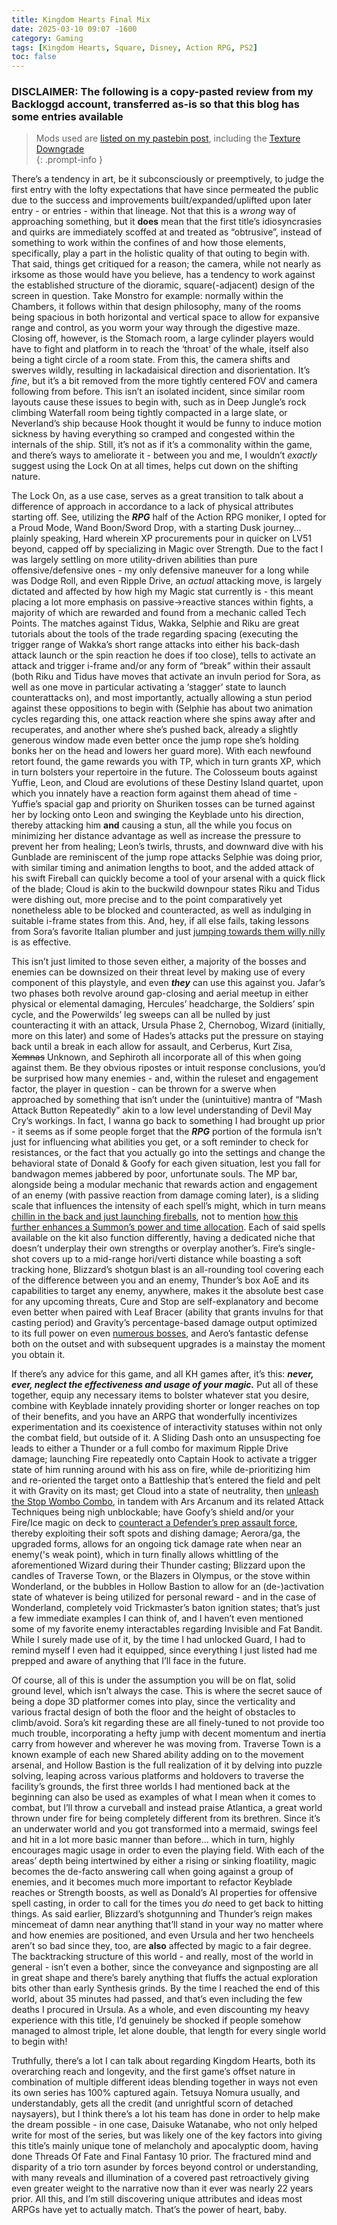 ```yaml
---
title: Kingdom Hearts Final Mix
date: 2025-03-10 09:07 -1600
category: Gaming
tags: [Kingdom Hearts, Square, Disney, Action RPG, PS2]
toc: false
---
```


### DISCLAIMER: The following is a copy-pasted review from my Backloggd account, transferred as-is so that this blog has some entries available

> Mods used are [listed on my pastebin post](https://pastebin.com/DeZ7bxsZ), including the [Texture Downgrade](https://www.nexusmods.com/kingdomheartsfinalmix/mods/148)  
{: .prompt-info }

There’s a tendency in art, be it subconsciously or preemptively, to judge the first entry with the lofty expectations that have since permeated the public due to the success and improvements built/expanded/uplifted upon later entry - or entries - within that lineage. Not that this is a *wrong* way of approaching something, but it **does** mean that the first title’s idiosyncrasies and quirks are immediately scoffed at and treated as “obtrusive”, instead of something to work within the confines of and how those elements, specifically, play a part in the holistic quality of that outing to begin with. That said, things get critiqued for a reason; the camera, while not nearly as irksome as those would have you believe, has a tendency to work against the established structure of the dioramic, square(-adjacent) design of the screen in question. Take Monstro for example: normally within the Chambers, it follows within that design philosophy, many of the rooms being spacious in both horizontal and vertical space to allow for expansive range and control, as you worm your way through the digestive maze. Closing off, however, is the Stomach room, a large cylinder players would have to fight and platform in to reach the ‘throat’ of the whale, itself also being a tight circle of a room state. From this, the camera shifts and swerves wildly, resulting in lackadaisical direction and disorientation. It’s *fine*, but it’s a bit removed from the more tightly centered FOV and camera following from before. This isn’t an isolated incident, since similar room layouts cause these issues to begin with, such as in Deep Jungle’s rock climbing Waterfall room being tightly compacted in a large slate, or Neverland’s ship because Hook thought it would be funny to induce motion sickness by having everything so cramped and congested within the internals of the ship. Still, it’s not as if it’s a commonality within the game, and there’s ways to ameliorate it - between you and me, I wouldn’t *exactly* suggest using the Lock On at all times, helps cut down on the shifting nature.

The Lock On, as a use case, serves as a great transition to talk about a difference of approach in accordance to a lack of physical attributes starting off. See, utilizing the **_RPG_** half of the Action RPG moniker, I opted for a Proud Mode, Wand Boon/Sword Drop, with a starting Dusk journey… plainly speaking, Hard wherein XP procurements pour in quicker on LV51 beyond, capped off by specializing in Magic over Strength. Due to the fact I was largely settling on more utility-driven abilities than pure offensive/defensive ones - my only defensive maneuver for a long while was Dodge Roll, and even Ripple Drive, an *actual* attacking move, is largely dictated and affected by how high my Magic stat currently is - this meant placing a lot more emphasis on passive->reactive stances within fights, a majority of which are rewarded and found from a mechanic called Tech Points. The matches against Tidus, Wakka, Selphie and Riku are great tutorials about the tools of the trade regarding spacing (executing the trigger range of Wakka’s short range attacks into either his back-dash attack launch or the spin reaction he does if too close), tells to activate an attack and trigger i-frame and/or any form of “break” within their assault (both Riku and Tidus have moves that activate an invuln period for Sora, as well as one move in particular activating a ‘stagger’ state to launch counterattacks on), and most importantly, actually allowing a stun period against these oppositions to begin with (Selphie has about two animation cycles regarding this, one attack reaction where she spins away after and recuperates, and another where she’s pushed back, already a slightly generous window made even better once the jump rope she’s holding bonks her on the head and lowers her guard more). With each newfound retort found, the game rewards you with TP, which in turn grants XP, which in turn bolsters your repertoire in the future. The Colosseum bouts against Yuffie, Leon, and Cloud are evolutions of these Destiny Island quartet, upon which you innately have a reaction form against them ahead of time - Yuffie’s spacial gap and priority on Shuriken tosses can be turned against her by locking onto Leon and swinging the Keyblade unto his direction, thereby attacking him **and** causing a stun, all the while you focus on minimizing her distance advantage as well as increase the pressure to prevent her from healing; Leon’s twirls, thrusts, and downward dive with his Gunblade are reminiscent of the jump rope attacks Selphie was doing prior, with similar timing and animation lengths to boot, and the added attack of his swift Fireball can quickly become a tool of your arsenal with a quick flick of the blade; Cloud is akin to the buckwild downpour states Riku and Tidus were dishing out, more precise and to the point comparatively yet nonetheless able to be blocked and counteracted, as well as indulging in suitable i-frame states from this. And, hey, if all else fails, taking lessons from Sora’s favorite Italian plumber and just [jumping towards them willy nilly](https://streamable.com/rybl8x) is as effective. 

This isn’t just limited to those seven either, a majority of the bosses and enemies can be downsized on their threat level by making use of every component of this playstyle, and even ***they*** can use this against you. Jafar’s two phases both revolve around gap-closing and aerial meetup in either physical or elemental damaging, Hercules’ headcharge, the Soldiers’ spin cycle, and the Powerwilds’ leg sweeps can all be nulled by just counteracting it with an attack, Ursula Phase 2, Chernobog, Wizard (initially, more on this later) and some of Hades’s attacks put the pressure on staying back until a break in each allow for assault, and Cerberus, Kurt Zisa, ~~Xemnas~~ Unknown, and Sephiroth all incorporate all of this when going against them. Be they obvious ripostes or intuit response conclusions, you’d be surprised how many enemies - and, within the ruleset and engagement factor, the player in question - can be thrown for a swerve when approached by something that isn’t under the (unintuitive) mantra of “Mash Attack Button Repeatedly” akin to a low level understanding of Devil May Cry’s workings. In fact, I wanna go back to something I had brought up prior - it seems as if some people forget that the **_RPG_** portion of the formula isn’t just for influencing what abilities you get, or a soft reminder to check for resistances, or the fact that you actually go into the settings and change the behavioral state of Donald & Goofy for each given situation, lest you fall for bandwagon memes jabbered by poor, unfortunate souls. The MP bar, alongside being a modular mechanic that rewards action and engagement of an enemy (with passive reaction from damage coming later), is a sliding scale that influences the intensity of each spell’s might, which in turn means [chillin in the back and just launching fireballs](https://streamable.com/y58k1z), not to mention [how this further enhances a Summon’s power and time allocation](https://streamable.com/buzn4m). Each of said spells available on the kit also function differently, having a dedicated niche that doesn’t underplay their own strengths or overplay another’s. Fire’s single-shot covers up to a mid-range hori/verti distance while boasting a soft tracking hone, Blizzard’s shotgun blast is an all-rounding tool covering each of the difference between you and an enemy, Thunder’s box AoE and its capabilities to target any enemy, anywhere, makes it the absolute best case for any upcoming threats, Cure and Stop are self-explanatory and become even better when paired with Leaf Bracer (ability that grants invulns for that casting period) and Gravity’s percentage-based damage output optimized to its full power on even [numerous bosses](https://streamable.com/75sduy), and Aero’s fantastic defense both on the outset and with subsequent upgrades is a mainstay the moment you obtain it. 

If there’s any advice for this game, and all KH games after, it’s this: **_never, *ever,* neglect the effectiveness and usage of your magic._** Put all of these together, equip any necessary items to bolster whatever stat you desire, combine with Keyblade innately providing shorter or longer reaches on top of their benefits, and you have an ARPG that wonderfully incentivizes experimentation and its coexistence of interactivity statuses within not only the combat field, but outside of it. A Sliding Dash onto an unsuspecting foe leads to either a Thunder or a full combo for maximum Ripple Drive damage; launching Fire repeatedly onto Captain Hook to activate a trigger state of him running around with his ass on fire, while de-prioritizing him and re-oriented the target onto a Battleship that’s entered the field and pelt it with Gravity on its mast; get Cloud into a state of neutrality, then [unleash the Stop Wombo Combo](https://streamable.com/o19qj6), in tandem with Ars Arcanum and its related Attack Techniques being nigh unblockable; have Goofy’s shield and/or your Fire/Ice magic on deck to [counteract a Defender’s prep assault force](https://streamable.com/xpzya0), thereby exploiting their soft spots and dishing damage; Aerora/ga, the upgraded forms, allows for an ongoing tick damage rate when near an enemy('s weak point), which in turn finally allows whittling of the aforementioned Wizard during their Thunder casting; Blizzard upon the candles of Traverse Town, or the Blazers in Olympus, or the stove within Wonderland, or the bubbles in Hollow Bastion to allow for an (de-)activation state of whatever is being utilized for personal reward - and in the case of Wonderland, completely void Trickmaster’s baton ignition states; that’s just a few immediate examples I can think of, and I haven’t even mentioned some of my favorite enemy interactables regarding Invisible and Fat Bandit. While I surely made use of it, by the time I had unlocked Guard, I had to remind myself I even had it equipped, since everything I just listed had me prepped and aware of anything that I’ll face in the future.

Of course, all of this is under the assumption you will be on flat, solid ground level, which isn’t always the case. This is where the secret sauce of being a dope 3D platformer comes into play, since the verticality and various fractal design of both the floor and the height of obstacles to climb/avoid. Sora’s kit regarding these are all finely-tuned to not provide too much trouble, incorporating a hefty jump with decent momentum and inertia carry from however and wherever he was moving from. Traverse Town is a known example of each new Shared ability adding on to the movement arsenal, and Hollow Bastion is the full realization of it by delving into puzzle solving, leaping across various platforms and holdovers to traverse the facility’s grounds, the first three worlds I had mentioned back at the beginning can also be used as examples of what I mean when it comes to combat, but I’ll throw a curveball and instead praise Atlantica, a great world thrown under fire for being completely different from its brethren. Since it’s an underwater world and you got transformed into a mermaid, swings feel and hit in a lot more basic manner than before… which in turn, highly encourages magic usage in order to even the playing field. With each of the areas’ depth being intertwined by either a rising or sinking floatility, magic becomes the de-facto answering call when going against a group of enemies, and it becomes much more important to refactor Keyblade reaches or Strength boosts, as well as Donald’s AI properties for offensive spell casting, in order to call for the times you *do* need to get back to hitting things. As said earlier, Blizzard’s shotgunning and Thunder’s reign makes mincemeat of damn near anything that’ll stand in your way no matter where and how enemies are positioned, and even Ursula and her two hencheels aren’t so bad since they, too, are **also** affected by magic to a fair degree. The backtracking structure of this world - and really, most of the world in general - isn’t even a bother, since the conveyance and signposting are all in great shape and there’s barely anything that fluffs the actual exploration bits other than early Synthesis grinds. By the time I reached the end of this world, about 35 minutes had passed, and that’s even including the few deaths I procured in Ursula. As a whole, and even discounting my heavy experience with this title, I’d genuinely be shocked if people somehow managed to almost triple, let alone double, that length for every single world to begin with!

Truthfully, there’s a lot I can talk about regarding Kingdom Hearts, both its overarching reach and longevity, and the first game’s offset nature in combination of multiple different ideas blending together in ways not even its own series has 100% captured again. Tetsuya Nomura usually, and understandably, gets all the credit (and unrightful scorn of detached naysayers), but I think there’s a lot his team has done in order to help make the dream possible - in one case, Daisuke Watanabe, who not only helped write for most of the series, but was likely one of the key factors into giving this title’s mainly unique tone of melancholy and apocalyptic doom, having done Threads Of Fate and Final Fantasy 10 prior. The fractured mind and disparity of a trio torn asunder by forces beyond control or understanding, with many reveals and illumination of a covered past retroactively giving even greater weight to the narrative now than it ever was nearly 22 years prior. All this, and I’m still discovering unique attributes and ideas most ARPGs have yet to actually match. That’s the power of heart, baby.